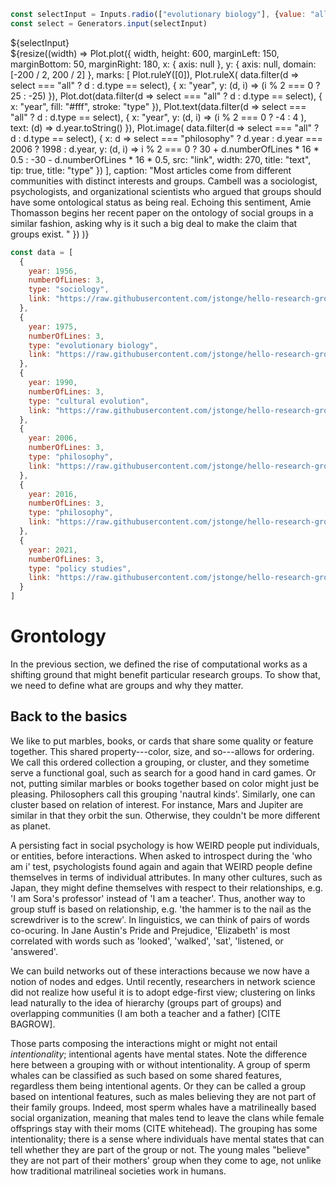 <style type="text/css">

.focus {
  color: var(--theme-foreground-focus);
  border-radius: 8px;
  margin: 1rem;
  box-shadow: 0 0 0 0.75px rgba(128, 128, 128, 0.2), 0 6px 12px 6px rgba(0, 0, 0, 0.4);
}

.invert {
  background-color: var(--theme-foreground-alt);
  color: var(--theme-background);
}

.crop {
  border-radius: 8px;
  margin: 1rem;
  max-width: calc(50% - 2rem);
  box-shadow: 0 0 0 0.75px rgba(128, 128, 128, 0.2), 0 6px 12px 6px rgba(0, 0, 0, 0.4);
  aspect-ratio: 3024 / 1888;
  object-fit: cover;
  object-position: 0 100%;
}

.wbr::before {
  content: "\200b";
}

.wide {
  max-width: 960px;
}

figcaption code {
  font-size: 90%; /* TODO move to global.css */
}

@import url('https://fonts.googleapis.com/css2?family=Lato&display=swap');

</style>

```js
const selectInput = Inputs.radio(["evolutionary biology"], {value: "all"})
const select = Generators.input(selectInput)
```

<div>${selectInput}</div>
<div>${resize((width) => 
  Plot.plot({
    width,
    height: 600,
    marginLeft: 150, marginBottom: 50, marginRight: 180,
    x: { axis: null },
    y: { axis: null, domain: [-200 / 2, 200 / 2] },
    marks: [
      Plot.ruleY([0]),
      Plot.ruleX(
        data.filter(d => select === "all" ? d : d.type == select), 
        { x: "year", y: (d, i) => (i % 2 === 0 ? 25 : -25)  }),
      Plot.dot(data.filter(d => select === "all" ? d : d.type == select), { x: "year", fill: "#fff", stroke: "type" }),
      Plot.text(data.filter(d => select === "all" ? d : d.type == select), {
        x: "year", y: (d, i) => (i % 2 === 0 ? -4 : 4 ), text: (d) => d.year.toString()
      }),
      Plot.image(
        data.filter(d => select === "all" ? d : d.type == select), 
        { x: d => select === "philosophy" ? d.year : d.year === 2006 ? 1998 : d.year, 
          y: (d, i) =>
          i % 2 === 0
            ? 30 + d.numberOfLines * 16 * 0.5
            : -30 - d.numberOfLines * 16 * 0.5,
        src: "link",
        width: 270,
        title: "text", tip: true, title: "type"
      })
    ],
    caption: "Most articles come from different communities with distinct interests and groups. Cambell was a sociologist, psychologists, and organizational scientists who argued that groups should have some ontological status as being real. Echoing this sentiment, Amie Thomasson begins her recent paper on the ontology of social groups in a similar fashion, asking why is it such a big deal to make the claim that groups exist. "
  })
)}
</div>

```js
const data = [
  {
    year: 1956,
    numberOfLines: 3,
    type: "sociology",
    link: "https://raw.githubusercontent.com/jstonge/hello-research-groups/main/docs/assets/campbell.webp"
  },
  {
    year: 1975,
    numberOfLines: 3,
    type: "evolutionary biology",
    link: "https://raw.githubusercontent.com/jstonge/hello-research-groups/main/docs/assets/sloan_wilson.webp"
  },
  {
    year: 1990,
    numberOfLines: 3,
    type: "cultural evolution",
    link: "https://raw.githubusercontent.com/jstonge/hello-research-groups/main/docs/assets/boyd_richerson_1989.webp"
  },
  {
    year: 2006,
    numberOfLines: 3,
    type: "philosophy",
    link: "https://raw.githubusercontent.com/jstonge/hello-research-groups/main/docs/assets/gilbert.webp"
  },
  {
    year: 2016,
    numberOfLines: 3,
    type: "philosophy",
    link: "https://raw.githubusercontent.com/jstonge/hello-research-groups/main/docs/assets/tomlinson.webp"
  },
  {
    year: 2021,
    numberOfLines: 3,
    type: "policy studies",
    link: "https://raw.githubusercontent.com/jstonge/hello-research-groups/main/docs/assets/digital_commons.webp"
  }
]
```

# Grontology

In the previous section, we defined the rise of computational works as a shifting ground that might benefit particular research groups. To show that, we need to define what are groups and why they matter.

## Back to the basics

We like to put marbles, books, or cards that share some quality or feature together. This shared property---color, size, and so---allows for ordering. We call this ordered collection a grouping, or cluster, and they sometime serve a functional goal, such as search for a good hand in card games. Or not, putting similar marbles or books together based on color might just be pleasing. Philosophers call this grouping 'nautral kinds'. Similarly, one can cluster  based on relation of interest. For instance, Mars and Jupiter are similar in that they orbit the sun. Otherwise, they couldn't be more different as planet.

A persisting fact in social psychology is how WEIRD people put individuals, or entities, before interactions. When asked to introspect during the 'who am i' test, psychologists found again and again that WEIRD people define themselves in terms of individual attributes. In many other cultures, such as Japan, they might define themselves with respect to their relationships, e.g. 'I am Sora's professor' instead of 'I am a teacher'. Thus, another way to group stuff is based on relationship, e.g. 'the hammer is to the nail as the screwdriver is to the screw'. In linguistics, we can think of pairs of words co-ocuring. In Jane Austin's Pride and Prejudice, 'Elizabeth' is most correlated with words such as 'looked',  'walked', 'sat', 'listened, or 'answered'. 

We can build networks out of these interactions because we now have a notion of nodes and edges. Until recently, researchers in network science did not realize how useful it is to adopt edge-first view; clustering on links lead naturally to the idea of hierarchy (groups part of groups) and overlapping communities (I am both a teacher and a father) [CITE BAGROW]. 

Those parts composing the interactions might or might not entail _intentionality_; intentional agents have mental states. Note the difference here between a grouping with or without intentionality. A group of sperm whales can be classified as such based on some shared features, regardless them being intentional agents. Or they can be called a group based on intentional features, such as males believing they are not part of their family groups. Indeed, most sperm whales have a matrilineally based social organization, meaning that males tend to leave the clans while female offsprings stay with their moms (CITE whitehead). The grouping has some intentionality; there is a sense where individuals have mental states that can tell whether they are part of the group or not. The young males "believe" they are not part of their mothers' group when they come to age, not unlike how traditional matrilineal societies work in humans. 
